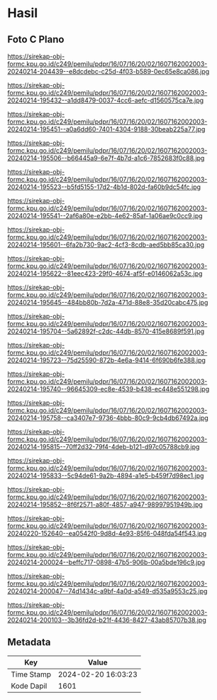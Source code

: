 # Hasil

## Foto C Plano

https://sirekap-obj-formc.kpu.go.id/c249/pemilu/pdpr/16/07/16/20/02/1607162002003-20240214-204439--e8dcdebc-c25d-4f03-b589-0ec65e8ca086.jpg

https://sirekap-obj-formc.kpu.go.id/c249/pemilu/pdpr/16/07/16/20/02/1607162002003-20240214-195432--a1dd8479-0037-4cc6-aefc-d1560575ca7e.jpg

https://sirekap-obj-formc.kpu.go.id/c249/pemilu/pdpr/16/07/16/20/02/1607162002003-20240214-195451--a0a6dd60-7401-4304-9188-30beab225a77.jpg

https://sirekap-obj-formc.kpu.go.id/c249/pemilu/pdpr/16/07/16/20/02/1607162002003-20240214-195506--b66445a9-6e7f-4b7d-a1c6-7852683f0c88.jpg

https://sirekap-obj-formc.kpu.go.id/c249/pemilu/pdpr/16/07/16/20/02/1607162002003-20240214-195523--b5fd5155-17d2-4b1d-802d-fa60b9dc54fc.jpg

https://sirekap-obj-formc.kpu.go.id/c249/pemilu/pdpr/16/07/16/20/02/1607162002003-20240214-195541--2af6a80e-e2bb-4e62-85af-1a06ae9c0cc9.jpg

https://sirekap-obj-formc.kpu.go.id/c249/pemilu/pdpr/16/07/16/20/02/1607162002003-20240214-195601--6fa2b730-9ac2-4cf3-8cdb-aed5bb85ca30.jpg

https://sirekap-obj-formc.kpu.go.id/c249/pemilu/pdpr/16/07/16/20/02/1607162002003-20240214-195622--81eec423-29f0-4674-af5f-e0146062a53c.jpg

https://sirekap-obj-formc.kpu.go.id/c249/pemilu/pdpr/16/07/16/20/02/1607162002003-20240214-195645--484bb80b-7d2a-471d-88e8-35d20cabc475.jpg

https://sirekap-obj-formc.kpu.go.id/c249/pemilu/pdpr/16/07/16/20/02/1607162002003-20240214-195704--5a62892f-c2dc-44db-8570-415e8689f591.jpg

https://sirekap-obj-formc.kpu.go.id/c249/pemilu/pdpr/16/07/16/20/02/1607162002003-20240214-195723--75d25590-872b-4e6a-9414-6f690b6fe388.jpg

https://sirekap-obj-formc.kpu.go.id/c249/pemilu/pdpr/16/07/16/20/02/1607162002003-20240214-195740--96645309-ec8e-4539-b438-ec448e551298.jpg

https://sirekap-obj-formc.kpu.go.id/c249/pemilu/pdpr/16/07/16/20/02/1607162002003-20240214-195758--ca3407e7-9736-4bbb-80c9-9cb4db67492a.jpg

https://sirekap-obj-formc.kpu.go.id/c249/pemilu/pdpr/16/07/16/20/02/1607162002003-20240214-195815--70ff2d32-79f4-4deb-b121-d97c05788cb9.jpg

https://sirekap-obj-formc.kpu.go.id/c249/pemilu/pdpr/16/07/16/20/02/1607162002003-20240214-195833--5c94de61-9a2b-4894-a1e5-b459f7d98ec1.jpg

https://sirekap-obj-formc.kpu.go.id/c249/pemilu/pdpr/16/07/16/20/02/1607162002003-20240214-195852--8f6f2571-a80f-4857-a947-98997951949b.jpg

https://sirekap-obj-formc.kpu.go.id/c249/pemilu/pdpr/16/07/16/20/02/1607162002003-20240220-152640--ea0542f0-9d8d-4e93-85f6-048fda54f543.jpg

https://sirekap-obj-formc.kpu.go.id/c249/pemilu/pdpr/16/07/16/20/02/1607162002003-20240214-200024--beffc717-0898-47b5-906b-00a5bde196c9.jpg

https://sirekap-obj-formc.kpu.go.id/c249/pemilu/pdpr/16/07/16/20/02/1607162002003-20240214-200047--74d1434c-a9bf-4a0d-a549-d535a9553c25.jpg

https://sirekap-obj-formc.kpu.go.id/c249/pemilu/pdpr/16/07/16/20/02/1607162002003-20240214-200103--3b36fd2d-b21f-4436-8427-43ab85707b38.jpg


## Metadata

| Key        | Value               |
| ---------- | ------------------- |
| Time Stamp | 2024-02-20 16:03:23 |
| Kode Dapil | 1601                |




